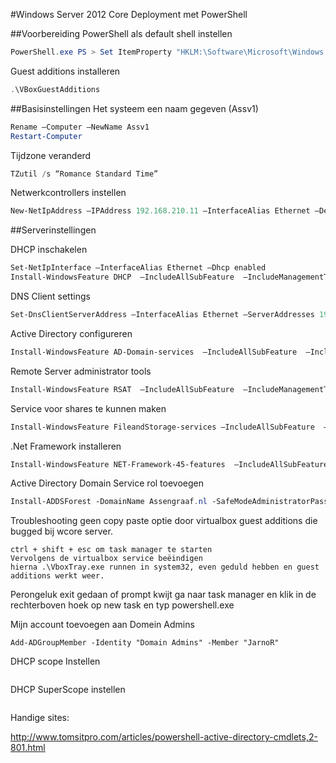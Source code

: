 #Windows Server 2012 Core Deployment met PowerShell

##Voorbereiding
PowerShell als default shell instellen
```Powershell
PowerShell.exe PS > Set ItemProperty "HKLM:\Software\Microsoft\Windows NT\ CurrentVersion\winlogon" Shell PowerShell.exe
```

Guest additions installeren
```Powershell
.\VBoxGuestAdditions
```


##Basisinstellingen
Het systeem een naam gegeven (Assv1)
```Powershell
Rename –Computer –NewName Assv1
Restart-Computer
```

Tijdzone veranderd
```Powershell
TZutil /s “Romance Standard Time”
```

Netwerkcontrollers instellen
```Powershell
New-NetIpAddress –IPAddress 192.168.210.11 –InterfaceAlias Ethernet –DefaultGateway 192.168.210.1 –AddressFamily Ipv4 –PrefixLength 24
```


##Serverinstellingen

DHCP inschakelen
```Powershell
Set-NetIpInterface –InterfaceAlias Ethernet –Dhcp enabled
Install-WindowsFeature DHCP  –IncludeAllSubFeature  –IncludeManagementTools 
```

DNS Client settings
```Powershell
Set-DnsClientServerAddress –InterfaceAlias Ethernet –ServerAddresses 192.168.110.1
```

Active Directory configureren
```Powershell
Install-WindowsFeature AD-Domain-services  –IncludeAllSubFeature  –IncludeManagementTools
```

Remote Server administrator tools
```Powershell
Install-WindowsFeature RSAT  –IncludeAllSubFeature  –IncludeManagementTools
```

Service voor shares te kunnen maken
```Powershell
Install-WindowsFeature FileandStorage-services –IncludeAllSubFeature  –IncludeManagementTools
```

.Net Framework installeren
```Powershell
Install-WindowsFeature NET-Framework-45-features  –IncludeAllSubFeature  –IncludeManagementTools
```

Active Directory Domain Service rol toevoegen
```Powershell
Install‑ADDSForest ‑DomainName Assengraaf.nl ‑SafeModeAdministratorPassword (ConvertTo‑SecureString Test123 ‑AsPlainText ‑Force) -DomainMode Win2012 ‑DomainNetbiosname Assengraaf ‑ForestMode Win2012 ‑InstallDNS
```

Troubleshooting geen copy paste optie door virtualbox guest additions die bugged bij wcore server. 

```
ctrl + shift + esc om task manager te starten
Vervolgens de virtualbox service beëindigen
hierna .\VboxTray.exe runnen in system32, even geduld hebben en guest additions werkt weer.
```

Perongeluk exit gedaan of prompt kwijt ga naar task manager en klik in de rechterboven hoek op new task en typ powershell.exe

Mijn account toevoegen aan Domein Admins


```Add-ADGroupMember -Identity "Domain Admins" -Member "JarnoR" ```

DHCP scope Instellen

```add-dhcpserverv4Scope
```

DHCP SuperScope instellen

```add-dhcpserverv4SuperScope
```

Handige sites:

http://www.tomsitpro.com/articles/powershell-active-directory-cmdlets,2-801.html
